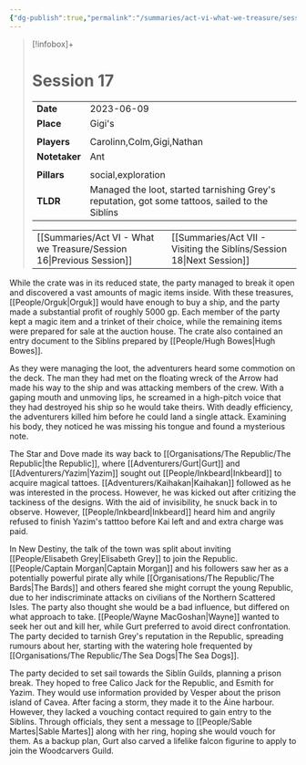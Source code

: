```yaml
---
{"dg-publish":true,"permalink":"/summaries/act-vi-what-we-treasure/session-17/","tags":["session"]}
---
```


> [!infobox]+
> # Session 17
> 
> | | |
> | --- | --- |
> | **Date** | 2023-06-09 |
> | **Place** | Gigi's |
> | | | 
> | **Players** | Carolinn,Colm,Gigi,Nathan |
> | **Notetaker** | Ant |
> | | | 
> | **Pillars** | social,exploration | 
> | **TLDR** | Managed the loot, started tarnishing Grey's reputation, got some tattoos, sailed to the Siblíns |
> 
> | | |
> | --- | --- |
> | [[Summaries/Act VI - What we Treasure/Session 16\|Previous Session]] | [[Summaries/Act VII - Visiting the Siblíns/Session 18\|Next Session]] |

While the crate was in its reduced state, the party managed to break it open and discovered a vast amounts of magic items inside. With these treasures, [[People/Orguk\|Orguk]] would have enough to buy a ship, and the party made a substantial profit of roughly 5000 gp. Each member of the party kept a magic item and a trinket of their choice, while the remaining items were prepared for sale at the auction house. The crate also contained an entry document to the Siblíns prepared by [[People/Hugh Bowes\|Hugh Bowes]].

As they were managing the loot, the adventurers heard some commotion on the deck. The man they had met on the floating wreck of the Arrow had made his way to the ship and was attacking members of the crew. With a gaping mouth and unmoving lips, he screamed in a high-pitch voice that they had destroyed his ship so he would take theirs. With deadly efficiency, the adventurers killed him before he could land a single attack. Examining his body, they noticed he was missing his tongue and found a mysterious note.

The Star and Dove made its way back to [[Organisations/The Republic/The Republic\|the Republic]], where [[Adventurers/Gurt\|Gurt]] and [[Adventurers/Yazim\|Yazim]] sought out [[People/Inkbeard\|Inkbeard]] to acquire magical tattoes. [[Adventurers/Kaihakan\|Kaihakan]] followed as he was interested in the process. However, he was kicked out after critizing the tackiness of the designs. With the aid of invisibility, he snuck back in to observe. However, [[People/Inkbeard\|Inkbeard]] heard him and angrily refused to finish Yazim's tatttoo before Kai left and and extra charge was paid.

In New Destiny, the talk of the town was split about inviting [[People/Elisabeth Grey\|Elisabeth Grey]] to join the Republic. [[People/Captain Morgan\|Captain Morgan]] and his followers saw her as a potentially powerful pirate ally while [[Organisations/The Republic/The Bards\|The Bards]] and others feared she might corrupt the young Republic, due to her indiscriminate attacks on civilians of the Northern Scattered Isles. The party also thought she would be a bad influence, but differed on what approach to take. [[People/Wayne MacGoshan\|Wayne]] wanted to seek her out and kill her, while Gurt preferred to avoid direct confrontation. The party decided to tarnish Grey's reputation in the Republic, spreading rumours about her, starting with the watering hole frequented by [[Organisations/The Republic/The Sea Dogs\|The Sea Dogs]].

The party decided to set sail towards the Siblín Guilds, planning a prison break. They hoped to free Calico Jack for the Republic, and Esmith for Yazim. They would use information provided by Vesper about the prison island of Cavea. After facing a storm, they made it to the Áine harbour. However, they lacked a vouching contact required to gain entry to the Siblíns. Through officials, they sent a message to [[People/Sable Martes\|Sable Martes]] along with her ring, hoping she would vouch for them. As a backup plan, Gurt also carved a lifelike falcon figurine to apply to join the Woodcarvers Guild.